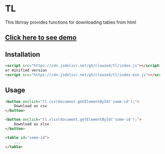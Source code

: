 
# TL

This libriray provides functions for downloading tables from html 

## [Click here to see demo](https://tl-demo.surge.sh)

## Installation
```html
<script src="https://cdn.jsdelivr.net/gh/clowzed/tl/index.js"></script>
or minified version
<script src="https://cdn.jsdelivr.net/gh/clowzed/tl/index.min.js"></script>

```

## Usage

```html
<button onclick="tl.csv(document.getElementById('some-id');">
    Download as csv
</button>

<button onclick="tl.xlsx(document.getElementById('some-id');">
    Download as xlsx
</button>

<table id="some-id">
    ...
</table>
```
    